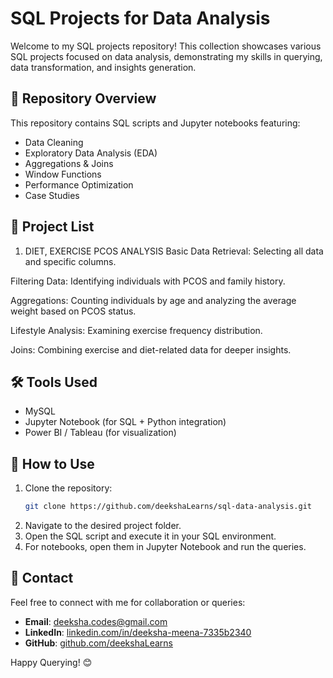 # SQL Projects for Data Analysis

Welcome to my SQL projects repository! This collection showcases various SQL projects focused on data analysis, demonstrating my skills in querying, data transformation, and insights generation.

## 📌 Repository Overview
This repository contains SQL scripts and Jupyter notebooks featuring:
- Data Cleaning
- Exploratory Data Analysis (EDA)
- Aggregations & Joins
- Window Functions
- Performance Optimization
- Case Studies

## 📂 Project List

1) DIET, EXERCISE PCOS ANALYSIS
   Basic Data Retrieval: Selecting all data and specific columns.

Filtering Data: Identifying individuals with PCOS and family history.

Aggregations: Counting individuals by age and analyzing the average weight based on PCOS status.

Lifestyle Analysis: Examining exercise frequency distribution.

Joins: Combining exercise and diet-related data for deeper insights.

## 🛠️ Tools Used
-  MySQL 
- Jupyter Notebook (for SQL + Python integration)
- Power BI / Tableau (for visualization)

## 🚀 How to Use
1. Clone the repository:
   ```bash
   git clone https://github.com/deekshaLearns/sql-data-analysis.git
   ```
2. Navigate to the desired project folder.
3. Open the SQL script and execute it in your SQL environment.
4. For notebooks, open them in Jupyter Notebook and run the queries.

## 📧 Contact
Feel free to connect with me for collaboration or queries:
- **Email**: deeksha.codes@gmail.com
- **LinkedIn**: [linkedin.com/in/deeksha-meena-7335b2340](https://linkedin.com/in/deeksha-meena-7335b2340)
- **GitHub**: [github.com/deekshaLearns](https://github.com/deekshaLearns)

Happy Querying! 😊

